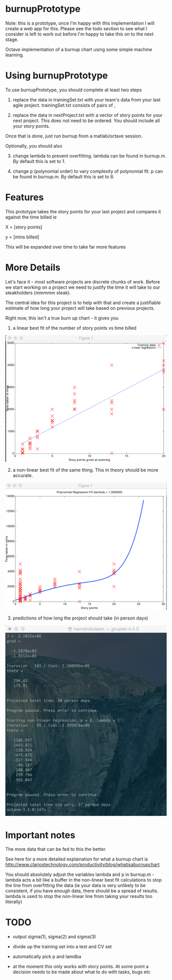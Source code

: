 burnupPrototype
===============

Note: this is a prototype, once I'm happy with this implementation I will create a web app for this. Please see the todo section to see what I consider is left to work out before I'm happy to take this on to the next stage.

Octave implementation of a burnup chart using some simple machine learning.

Using burnupPrototype
=====================

To use burnupPrototype, you should complete at least two steps

1) replace the data in trainingSet.txt with your team's data from your last agile project. trainingSet.txt consists of pairs of <mins actually spent on story>, <story points>

2) replace the data in nextProject.txt with a vector of story points for your next project. This does not need to be ordered. You should include all your story points.

Once that is done, just run burnup from a matlab/octave session.

Optionally, you should also

3) change lambda to prevent overfitting. lambda can be found in burnup.m. By default this is set to 1.

4) change p (polynomial order) to vary complexity of polynomial fit. p can be found in burnup.m. By default this is set to 8.

Features
========

This prototype takes the story points for your last project and compares it against the time billed ie

X = [story points]

y = [mins billed]

This will be expanded over time to take far more features

More Details
============

Let's face it - most software projects are discrete chunks of work. Before we start working on a project we need to justify the time it will take to our steakholders (mmmmm steak).

The central idea for this project is to help with that and create a justifiable estimate of how long your project will take based on previous projects.

Right now, this isn't a true burn up chart - it gives you

1) a linear best fit of the number of story points vs time billed

![alt tag](https://github.com/hamishdickson/burnupPrototype/blob/master/screen-shots/linear-fit.png)

2) a non-linear best fit of the same thing. This in theory should be more accurate.

![alt tag](https://github.com/hamishdickson/burnupPrototype/blob/master/screen-shots/poly-fit.png)

3) predictions of how long the project should take (in person days)

![alt tag](https://github.com/hamishdickson/burnupPrototype/blob/master/screen-shots/console-output.png)

Important notes
===============

The more data that can be fed to this the better.

See here for a more detailed explaination for what a burnup chart is http://www.clariostechnology.com/productivity/blog/whatisaburnupchart

You should absolutely adjust the variables lambda and p in burnup.m - lambda acts a bit like a buffer in the non-linear best fit calculations to stop the line from overfitting the data (ie your data is very unlikely to be consistent, if you have enough data, there should be a spread of results. lambda is used to stop the non-linear line from taking your results too literally)

TODO
====

* output sigma(1), sigma(2) and sigma(3)

* divide up the training set into a test and CV set

* automatically pick p and lamdba

* at the moment this only works with story points. At some point a decision needs to be made about what to do with tasks, bugs etc

